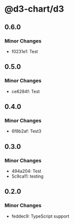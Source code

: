 # @d3-chart/d3

## 0.6.0

### Minor Changes

-   f0231e1: Test

## 0.5.0

### Minor Changes

-   ce6284f: Test

## 0.4.0

### Minor Changes

-   6f8b2af: Test3

## 0.3.0

### Minor Changes

-   494a204: Test
-   5c9ca11: testing

## 0.2.0

### Minor Changes

-   feddec9: TypeScript support
